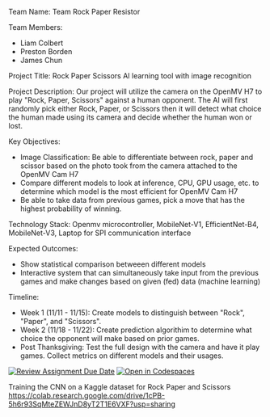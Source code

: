
Team Name: 
Team Rock Paper Resistor

Team Members:
- Liam Colbert
- Preston Borden
- James Chun

Project Title:
Rock Paper Scissors AI learning tool with image recognition

Project Description:
Our project will utilize the camera on the OpenMV H7 to play "Rock, Paper, Scissors" against a human opponent. The AI will first randomly pick either Rock, Paper, or Scissors then it will detect what choice the human made using its camera and decide whether the human won or lost.

Key Objectives:
- Image Classification: Be able to differentiate between rock, paper and scissor based on the photo took from the camera attached to the OpenMV Cam H7
- Compare different models to look at inference, CPU, GPU usage, etc. to determine which model is the most efficient for OpenMV Cam H7
- Be able to take data from previous games, pick a move that has the highest probability of winning.

Technology Stack:
Openmv microcontroller, MobileNet-V1, EfficientNet-B4, MobileNet-V3, Laptop for SPI communication interface

Expected Outcomes:
- Show statistical comparison betweeen different models 
- Interactive system that can simultaneously take input from the previous games and make changes based on given (fed) data (machine learning)


Timeline:
- Week 1 (11/11 - 11/15): Create models to distinguish between "Rock", "Paper", and "Scissors".
- Week 2 (11/18 - 11/22): Create prediction algorithim to determine what choice the opponent will make based on prior games.
- Post Thanksgiving: Test the full design with the camera and have it play games. Collect metrics on different models and their usages. 

[![Review Assignment Due Date](https://classroom.github.com/assets/deadline-readme-button-22041afd0340ce965d47ae6ef1cefeee28c7c493a6346c4f15d667ab976d596c.svg)](https://classroom.github.com/a/Buol6fpg)
[![Open in Codespaces](https://classroom.github.com/assets/launch-codespace-2972f46106e565e64193e422d61a12cf1da4916b45550586e14ef0a7c637dd04.svg)](https://classroom.github.com/open-in-codespaces?assignment_repo_id=16852376)


Training the CNN on a Kaggle dataset for Rock Paper and Scissors https://colab.research.google.com/drive/1cPB-5h6r93SqMteZEWJnD8yT2T1E6VXF?usp=sharing

